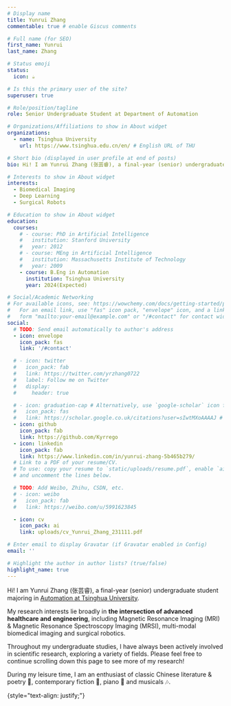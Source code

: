 ```yaml
---
# Display name
title: Yunrui Zhang
commentable: true # enable Giscus comments

# Full name (for SEO)
first_name: Yunrui
last_name: Zhang

# Status emoji
status:
  icon: ☕️

# Is this the primary user of the site?
superuser: true

# Role/position/tagline
role: Senior Undergraduate Student at Department of Automation

# Organizations/Affiliations to show in About widget
organizations:
  - name: Tsinghua University
    url: https://www.tsinghua.edu.cn/en/ # English URL of THU

# Short bio (displayed in user profile at end of posts)
bio: Hi! I am Yunrui Zhang (张芸睿), a final-year (senior) undergraduate student majoring in Automation at Tsinghua University. My research interests lie broadly in the intersection of advanced healthcare and engineering, including Magnetic Resonance Imaging (MRI) & Magnetic Resonance Spectroscopy Imaging (MRSI), multi-modal biomedical imaging and surgical robotics. 

# Interests to show in About widget
interests:
  - Biomedical Imaging
  - Deep Learning
  - Surgical Robots

# Education to show in About widget
education:
  courses:
    # - course: PhD in Artificial Intelligence
    #   institution: Stanford University
    #   year: 2012
    # - course: MEng in Artificial Intelligence
    #   institution: Massachusetts Institute of Technology
    #   year: 2009
    - course: B.Eng in Automation
      institution: Tsinghua University
      year: 2024(Expected)

# Social/Academic Networking
# For available icons, see: https://wowchemy.com/docs/getting-started/page-builder/#icons
#   For an email link, use "fas" icon pack, "envelope" icon, and a link in the
#   form "mailto:your-email@example.com" or "/#contact" for contact widget.
social:
  # TODO: Send email automatically to author's address
  - icon: envelope
    icon_pack: fas
    link: '/#contact'

  # - icon: twitter
  #   icon_pack: fab
  #   link: https://twitter.com/yrzhang0722
  #   label: Follow me on Twitter
  #   display:
  #     header: true

  # - icon: graduation-cap # Alternatively, use `google-scholar` icon from `ai` icon pack
  #   icon_pack: fas
  #   link: https://scholar.google.co.uk/citations?user=sIwtMXoAAAAJ # 09/18/23: Don't have a google scholar page yet:)
  - icon: github
    icon_pack: fab
    link: https://github.com/Kyrrego
  - icon: linkedin
    icon_pack: fab
    link: https://www.linkedin.com/in/yunrui-zhang-5b465b279/
  # Link to a PDF of your resume/CV.
  # To use: copy your resume to `static/uploads/resume.pdf`, enable `ai` icons in `params.yaml`,
  # and uncomment the lines below.

  # TODO: Add Weibo, Zhihu, CSDN, etc.
  # - icon: weibo
  #   icon_pack: fab
  #   link: https://weibo.com/u/5991623845

  - icon: cv
    icon_pack: ai
    link: uploads/cv_Yunrui_Zhang_231111.pdf

# Enter email to display Gravatar (if Gravatar enabled in Config)
email: ''

# Highlight the author in author lists? (true/false)
highlight_name: true
---
```


Hi! I am Yunrui Zhang (张芸睿), a final-year (senior) undergraduate student majoring in [Automation at Tsinghua University](https://www.au.tsinghua.edu.cn/en/). 


My research interests lie broadly in **the intersection of advanced healthcare and engineering**, including Magnetic Resonance Imaging (MRI) & Magnetic Resonance Spectroscopy Imaging (MRSI), multi-modal biomedical imaging and surgical robotics. 


Throughout my undergraduate studies, I have always been actively involved in scientific research, exploring a variety of fields. Please feel free to continue scrolling down this page to see more of my research!


During my leisure time, I am an enthusiast of classic Chinese literature & poetry 📜, contemporary fiction 📖, piano 🎹 and musicals 🎶.

{style="text-align: justify;"}
